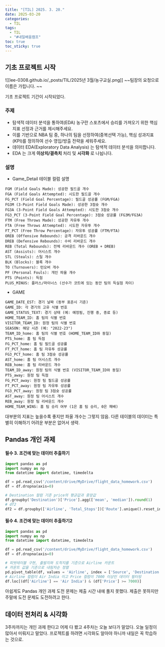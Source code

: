 ```yaml
---
title: "[TIL] 2025. 3. 20."
date: 2025-03-20
categories:
  - TIL
tags:
  - TIL
  - "#내일배움캠프"
toc: true
toc_sticky: true
---
```

## 기초 프로젝트 시작

![[lee-0308.github.io/_posts/TIL/2025년 3월/농구교실.png]]
 ~~팀장의 요청으로 이름은 가립니다. ~~

기초 프로젝트 기간이 시작되었다. 

### 주제

- 탐색적 데이터 분석을 통하여(EDA) 농구란 스포츠에서 승리를 가져오기 위한 핵심 지표 선정과 근거를 제시해주세요.
- 이를 기반으로 NBA 팀 중, 하나의 팀을 선정하여(중복선택 가능), 핵심 성과지표(KPI)를 정의하여 선수 영입/방출 전략을 세워주세요.
- 데이터 EDA(Exploratory Data Analysis) 는 탐색적 데이터 분석을 의미합니다.
- EDA 는 크게 **이상치/결측치** 처리 및 **시각화** 로 나뉩니다.

### 설명

- Game_Detail 테이블 컬럼 설명
```
FGM (Field Goals Made): 성공한 필드골 개수
FGA (Field Goals Attempted): 시도한 필드골 개수
FG_PCT (Field Goal Percentage): 필드골 성공률 (FGM/FGA)
FG3M (3-Point Field Goals Made): 성공한 3점슛 개수
FG3A (3-Point Field Goals Attempted): 시도한 3점슛 개수
FG3_PCT (3-Point Field Goal Percentage): 3점슛 성공률 (FG3M/FG3A)
FTM (Free Throws Made): 성공한 자유투 개수
FTA (Free Throws Attempted): 시도한 자유투 개수
FT_PCT (Free Throw Percentage): 자유투 성공률 (FTM/FTA)
OREB (Offensive Rebounds): 공격 리바운드 개수
DREB (Defensive Rebounds): 수비 리바운드 개수
REB (Total Rebounds): 전체 리바운드 개수 (OREB + DREB)
AST (Assists): 어시스트 개수
STL (Steals): 스틸 개수
BLK (Blocks): 블록 개수
TO (Turnovers): 턴오버 개수
PF (Personal Fouls): 개인 파울 개수
PTS (Points): 득점
PLUS_MINUS: 플러스/마이너스 (선수가 코트에 있는 동안 팀의 득실점 차이)
```

- GAME
```
GAME_DATE_EST: 경기 날짜 (동부 표준시 기준)
GAME_ID: 각 경기의 고유 식별 번호
GAME_STATUS_TEXT: 경기 상태 (예: 예정됨, 진행 중, 종료 등)
HOME_TEAM_ID: 홈 팀의 식별 번호
VISITOR_TEAM_ID: 원정 팀의 식별 번호
SEASON: 해당 시즌 (예: "2022-23")
TEAM_ID_home: 홈 팀의 식별 번호 (HOME_TEAM_ID와 동일)
PTS_home: 홈 팀 득점
FG_PCT_home: 홈 팀 필드골 성공률
FT_PCT_home: 홈 팀 자유투 성공률
FG3_PCT_home: 홈 팀 3점슛 성공률
AST_home: 홈 팀 어시스트 개수
REB_home: 홈 팀 리바운드 개수
TEAM_ID_away: 원정 팀의 식별 번호 (VISITOR_TEAM_ID와 동일)
PTS_away: 원정 팀 득점
FG_PCT_away: 원정 팀 필드골 성공률
FT_PCT_away: 원정 팀 자유투 성공률
FG3_PCT_away: 원정 팀 3점슛 성공률
AST_away: 원정 팀 어시스트 개수
REB_away: 원정 팀 리바운드 개수
HOME_TEAM_WINS: 홈 팀 승리 여부 (1은 홈 팀 승리, 0은 패배)
```

대부분의 지표는 높을수록 좋지만 파울 개수는 그렇지 않음.
다른 테이블의 데이터는 특별히 이해하기 어려운 부분은 없어서 생략.


## Pandas 개인 과제

#### 필수 3. 조건에 맞는 데이터 추출하기
```python
import pandas as pd
import numpy as np
from datetime import datetime, timedelta

df = pd.read_csv('/content/drive/MyDrive/flight_data_homework.csv')
df = df.dropna(axis=0)

# Destination 컬럼 기준 price의 평균값과 중앙값
df.groupby('Destination')['Price'].agg(['mean', 'median']).round(1)
# df2 
df2 = df.groupby(['Airline', 'Total_Stops'])['Route'].unique().reset_index()
```


#### 필수 4. 조건에 맞는 데이터 추출하기2
```python
import pandas as pd
import numpy as np
from datetime import datetime, timedelta

df = pd.read_csv('/content/drive/MyDrive/flight_data_homework.csv')
df = df.dropna(axis=0)

# 피벗테이블 구현, 출발지와 도착지를 기준으로 Airline 카운트
# 카운트 값을 기준으로 내림차순 정렬
pd.pivot_table(df, values = 'Airline', index = ['Source', 'Destination'], aggfunc = 'count').sort_values('Airline', ascending = False)
# Airline 컬럼이 Air India 이고 Price 컬럼이 7000 이상인 데이터 필터링
df.loc[(df['Airline'] == 'Air India') & (df['Price'] >= 7000)]

```

아쉽게도 Pandas 개인 과제 도전 문제는 제출 시간 내에 풀지 못했다.
제출은 못하지만 주말에 도전 문제도 도전하려고 한다. 

## 데이터 전처리 & 시각화

3주차까지는 개인 과제 한다고 어제 다 봤고 4주차는 오늘 보다가 말았다.
오늘 일정이 많아서 미뤄지고 말았다. 프로젝트를 하려면 시각화도 알아야 하니까 내일은 꼭 학습하는 것으로. 
